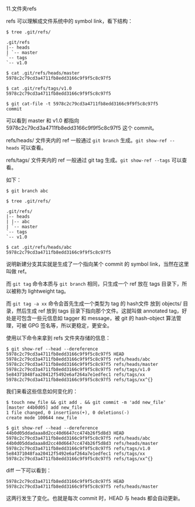 11.文件夹refs

refs 可以理解成文件系统中的 symbol link，看下结构：

```text
$ tree .git/refs/

.git/refs
|-- heads
| `-- master
`-- tags
`-- v1.0

$ cat .git/refs/heads/master
5978c2c79cd3a4711fb8edd3166c9f9f5c8c97f5

$ cat .git/refs/tags/v1.0
5978c2c79cd3a4711fb8edd3166c9f9f5c8c97f5

$ git cat-file -t 5978c2c79cd3a4711fb8edd3166c9f9f5c8c97f5
commit
```

可以看到 master 和 v1.0 都指向 5978c2c79cd3a4711fb8edd3166c9f9f5c8c97f5 这个 commit。

refs/heads/ 文件夹内的 ref 一般通过 `git branch` 生成。`git show-ref --heads` 可以查看。

refs/tags/ 文件夹内的 ref 一般通过 git tag 生成。`git show-ref --tags` 可以查看。

如下：

```text
$ git branch abc

$ tree .git/refs/

.git/refs/
|-- heads
| |-- abc
| `-- master
`-- tags
`-- v1.0

$ cat .git/refs/heads/abc
5978c2c79cd3a4711fb8edd3166c9f9f5c8c97f5
```

说明新建分支其实就是生成了一个指向某个 commit 的 symbol link，当然在这里叫做 ref。

而 `git tag` 命令本质与 `git branch` 相同，只生成一个 ref 放在 tags 目录下，所以被称为 lightweight tag。

而 `git tag -a xx` 命令会首先生成一个类型为 tag 的 hash文件 放到 objects/ 目录，然后生成 ref 放到 tags 目录下指向那个文件。这就叫做 annotated tag，好处是可包含一些元信息如 tagger 和 message，被 git 的 hash-object 算法管理，可被 GPG 签名等，所以更稳定，更安全。

使用以下命令来拿到 refs 文件夹存储的信息：

```text
$ git show-ref --head --dereference
5978c2c79cd3a4711fb8edd3166c9f9f5c8c97f5 HEAD
5978c2c79cd3a4711fb8edd3166c9f9f5c8c97f5 refs/heads/abc
5978c2c79cd3a4711fb8edd3166c9f9f5c8c97f5 refs/heads/master
5978c2c79cd3a4711fb8edd3166c9f9f5c8c97f5 refs/tags/v1.0
5e84371048faa20412f5492e6af264a7e1edfec1 refs/tags/xx
5978c2c79cd3a4711fb8edd3166c9f9f5c8c97f5 refs/tags/xx^{}
```

我们来看这些信息如何变化的：

```text
$ touch new_file && git add . && git commit -m 'add new_file'
[master 44b0d05] add new_file
1 file changed, 0 insertions(+), 0 deletions(-)
create mode 100644 new_file

$ git show-ref --head --dereference
44b0d05ddadaaa8d2cc40d6647cc474b26f5d8d3 HEAD
5978c2c79cd3a4711fb8edd3166c9f9f5c8c97f5 refs/heads/abc
44b0d05ddadaaa8d2cc40d6647cc474b26f5d8d3 refs/heads/master
5978c2c79cd3a4711fb8edd3166c9f9f5c8c97f5 refs/tags/v1.0
5e84371048faa20412f5492e6af264a7e1edfec1 refs/tags/xx
5978c2c79cd3a4711fb8edd3166c9f9f5c8c97f5 refs/tags/xx^{}
```

diff 一下可以看到：

```text
5978c2c79cd3a4711fb8edd3166c9f9f5c8c97f5 HEAD
5978c2c79cd3a4711fb8edd3166c9f9f5c8c97f5 refs/heads/master
```

这两行发生了变化。也就是每次 commit 时，HEAD 与 heads 都会自动更新。